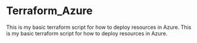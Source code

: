 # Terraform_Azure

This is my basic terraform script for how to deploy resources in Azure. This is my basic terraform script for how to deploy resources in Azure.




